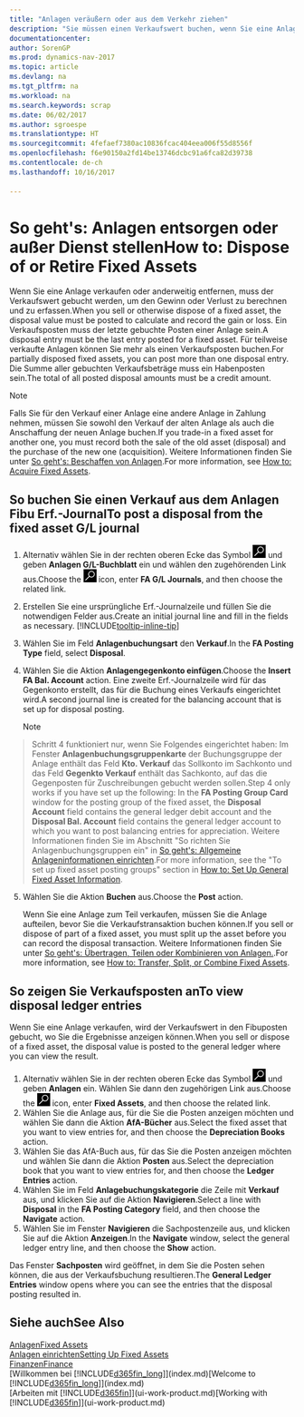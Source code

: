 ```yaml
---
title: "Anlagen veräußern oder aus dem Verkehr ziehen"
description: "Sie müssen einen Verkaufswert buchen, wenn Sie eine Anlage verkaufen oder ausrangieren, die storniert werden sollten."
documentationcenter: 
author: SorenGP
ms.prod: dynamics-nav-2017
ms.topic: article
ms.devlang: na
ms.tgt_pltfrm: na
ms.workload: na
ms.search.keywords: scrap
ms.date: 06/02/2017
ms.author: sgroespe
ms.translationtype: HT
ms.sourcegitcommit: 4fefaef7380ac10836fcac404eea006f55d8556f
ms.openlocfilehash: f6e90150a2fd14be13746dcbc91a6fca82d39738
ms.contentlocale: de-ch
ms.lasthandoff: 10/16/2017

---
```

# <a name="how-to-dispose-of-or-retire-fixed-assets"></a><span data-ttu-id="6feb6-103">So geht's: Anlagen entsorgen oder außer Dienst stellen</span><span class="sxs-lookup"><span data-stu-id="6feb6-103">How to: Dispose of or Retire Fixed Assets</span></span>
<span data-ttu-id="6feb6-104">Wenn Sie eine Anlage verkaufen oder anderweitig entfernen, muss der Verkaufswert gebucht werden, um den Gewinn oder Verlust zu berechnen und zu erfassen.</span><span class="sxs-lookup"><span data-stu-id="6feb6-104">When you sell or otherwise dispose of a fixed asset, the disposal value must be posted to calculate and record the gain or loss.</span></span> <span data-ttu-id="6feb6-105">Ein Verkaufsposten muss der letzte gebuchte Posten einer Anlage sein.</span><span class="sxs-lookup"><span data-stu-id="6feb6-105">A disposal entry must be the last entry posted for a fixed asset.</span></span> <span data-ttu-id="6feb6-106">Für teilweise verkaufte Anlagen können Sie mehr als einen Verkaufsposten buchen.</span><span class="sxs-lookup"><span data-stu-id="6feb6-106">For partially disposed fixed assets, you can post more than one disposal entry.</span></span> <span data-ttu-id="6feb6-107">Die Summe aller gebuchten Verkaufsbeträge muss ein Habenposten sein.</span><span class="sxs-lookup"><span data-stu-id="6feb6-107">The total of all posted disposal amounts must be a credit amount.</span></span>  

> [!NOTE]  
>   <span data-ttu-id="6feb6-108">Falls Sie für den Verkauf einer Anlage eine andere Anlage in Zahlung nehmen, müssen Sie sowohl den Verkauf der alten Anlage als auch die Anschaffung der neuen Anlage buchen.</span><span class="sxs-lookup"><span data-stu-id="6feb6-108">If you trade-in a fixed asset for another one, you must record both the sale of the old asset (disposal) and the purchase of the new one (acquisition).</span></span> <span data-ttu-id="6feb6-109">Weitere Informationen finden Sie unter [So geht's: Beschaffen von Anlagen](fa-how-acquire.md).</span><span class="sxs-lookup"><span data-stu-id="6feb6-109">For more information, see [How to: Acquire Fixed Assets](fa-how-acquire.md).</span></span>  

## <a name="to-post-a-disposal-from-the-fixed-asset-gl-journal"></a><span data-ttu-id="6feb6-110">So buchen Sie einen Verkauf aus dem Anlagen Fibu Erf.-Journal</span><span class="sxs-lookup"><span data-stu-id="6feb6-110">To post a disposal from the fixed asset G/L journal</span></span>
1. <span data-ttu-id="6feb6-111">Alternativ wählen Sie in der rechten oberen Ecke das Symbol ![Nach Seite oder Bericht suchen](media/ui-search/search_small.png "Nach Seite oder Bericht suchen") und geben **Anlagen G/L-Buchblatt** ein und wählen den zugehörenden Link aus.</span><span class="sxs-lookup"><span data-stu-id="6feb6-111">Choose the ![Search for Page or Report](media/ui-search/search_small.png "Search for Page or Report icon") icon, enter **FA G/L Journals**, and then choose the related link.</span></span>  
2. <span data-ttu-id="6feb6-112">Erstellen Sie eine ursprüngliche Erf.-Journalzeile und füllen Sie die notwendigen Felder aus.</span><span class="sxs-lookup"><span data-stu-id="6feb6-112">Create an initial journal line and fill in the fields as necessary.</span></span> [!INCLUDE[tooltip-inline-tip](includes/tooltip-inline-tip_md.md)]  
3. <span data-ttu-id="6feb6-113">Wählen Sie im Feld **Anlagenbuchungsart** den **Verkauf**.</span><span class="sxs-lookup"><span data-stu-id="6feb6-113">In the **FA Posting Type** field, select **Disposal**.</span></span>  
4. <span data-ttu-id="6feb6-114">Wählen Sie die Aktion **Anlagengegenkonto einfügen**.</span><span class="sxs-lookup"><span data-stu-id="6feb6-114">Choose the **Insert FA Bal. Account** action.</span></span> <span data-ttu-id="6feb6-115">Eine zweite Erf.-Journalzeile wird für das Gegenkonto erstellt, das für die Buchung eines Verkaufs eingerichtet wird.</span><span class="sxs-lookup"><span data-stu-id="6feb6-115">A second journal line is created for the balancing account that is set up for disposal posting.</span></span>  

    > [!NOTE]  
>   <span data-ttu-id="6feb6-116">Schritt 4 funktioniert nur, wenn Sie Folgendes eingerichtet haben: Im Fenster **Anlagenbuchungsgruppenkarte** der Buchungsgruppe der Anlage enthält das Feld **Kto. Verkauf** das Sollkonto im Sachkonto und das Feld **Gegenkto Verkauf** enthält das Sachkonto, auf das die Gegenposten für Zuschreibungen gebucht werden sollen.</span><span class="sxs-lookup"><span data-stu-id="6feb6-116">Step 4 only works if you have set up the following: In the **FA Posting Group Card** window for the posting group of the fixed asset, the **Disposal Account** field contains the general ledger debit account and the **Disposal Bal. Account** field contains the general ledger account to which you want to post balancing entries for appreciation.</span></span> <span data-ttu-id="6feb6-117">Weitere Informationen finden Sie im Abschnitt "So richten Sie Anlagenbuchungsgruppen ein" in [So geht's: Allgemeine Anlageninformationen einrichten](fa-how-setup-general.md).</span><span class="sxs-lookup"><span data-stu-id="6feb6-117">For more information, see the "To set up fixed asset posting groups" section in [How to: Set Up General Fixed Asset Information](fa-how-setup-general.md).</span></span>  
5. <span data-ttu-id="6feb6-118">Wählen Sie die Aktion **Buchen** aus.</span><span class="sxs-lookup"><span data-stu-id="6feb6-118">Choose the **Post** action.</span></span>  

    <span data-ttu-id="6feb6-119">Wenn Sie eine Anlage zum Teil verkaufen, müssen Sie die Anlage aufteilen, bevor Sie die Verkaufstransaktion buchen können.</span><span class="sxs-lookup"><span data-stu-id="6feb6-119">If you sell or dispose of part of a fixed asset, you must split up the asset before you can record the disposal transaction.</span></span> <span data-ttu-id="6feb6-120">Weitere Informationen finden Sie unter [So geht's: Übertragen, Teilen oder Kombinieren von Anlagen.](fa-how-trans-split-combine.md).</span><span class="sxs-lookup"><span data-stu-id="6feb6-120">For more information, see [How to: Transfer, Split, or Combine Fixed Assets](fa-how-trans-split-combine.md).</span></span>  

## <a name="to-view-disposal-ledger-entries"></a><span data-ttu-id="6feb6-121">So zeigen Sie Verkaufsposten an</span><span class="sxs-lookup"><span data-stu-id="6feb6-121">To view disposal ledger entries</span></span>
<span data-ttu-id="6feb6-122">Wenn Sie eine Anlage verkaufen, wird der Verkaufswert in den Fibuposten gebucht, wo Sie die Ergebnisse anzeigen können.</span><span class="sxs-lookup"><span data-stu-id="6feb6-122">When you sell or dispose of a fixed asset, the disposal value is posted to the general ledger where you can view the result.</span></span>  

1. <span data-ttu-id="6feb6-123">Alternativ wählen Sie in der rechten oberen Ecke das Symbol ![Nach Seite oder Bericht suchen](media/ui-search/search_small.png "Nach Seite oder Bericht suchen") und geben **Anlagen** ein. Wählen Sie dann den zugehörigen Link aus.</span><span class="sxs-lookup"><span data-stu-id="6feb6-123">Choose the ![Search for Page or Report](media/ui-search/search_small.png "Search for Page or Report icon") icon, enter **Fixed Assets**, and then choose the related link.</span></span>  
2. <span data-ttu-id="6feb6-124">Wählen Sie die Anlage aus, für die Sie die Posten anzeigen möchten und wählen Sie dann die Aktion **AfA-Bücher** aus.</span><span class="sxs-lookup"><span data-stu-id="6feb6-124">Select the fixed asset that you want to view entries for, and then choose the **Depreciation Books** action.</span></span>  
3. <span data-ttu-id="6feb6-125">Wählen Sie das AfA-Buch aus, für das Sie die Posten anzeigen möchten und wählen Sie dann die Aktion **Posten** aus.</span><span class="sxs-lookup"><span data-stu-id="6feb6-125">Select the depreciation book that you want to view entries for, and then choose the **Ledger Entries** action.</span></span>  
4. <span data-ttu-id="6feb6-126">Wählen Sie im Feld **Anlagebuchungskategorie** die Zeile mit **Verkauf** aus, und klicken Sie auf die Aktion **Navigieren**.</span><span class="sxs-lookup"><span data-stu-id="6feb6-126">Select a line with **Disposal** in the **FA Posting Category** field, and then choose the **Navigate** action.</span></span>  
5. <span data-ttu-id="6feb6-127">Wählen Sie im Fenster **Navigieren** die Sachpostenzeile aus, und klicken Sie auf die Aktion **Anzeigen**.</span><span class="sxs-lookup"><span data-stu-id="6feb6-127">In the **Navigate** window, select the general ledger entry line, and then choose the **Show** action.</span></span>  

<span data-ttu-id="6feb6-128">Das Fenster **Sachposten** wird geöffnet, in dem Sie die Posten sehen können, die aus der Verkaufsbuchung resultieren.</span><span class="sxs-lookup"><span data-stu-id="6feb6-128">The **General Ledger Entries** window opens where you can see the entries that the disposal posting resulted in.</span></span>  

## <a name="see-also"></a><span data-ttu-id="6feb6-129">Siehe auch</span><span class="sxs-lookup"><span data-stu-id="6feb6-129">See Also</span></span>
[<span data-ttu-id="6feb6-130">Anlagen</span><span class="sxs-lookup"><span data-stu-id="6feb6-130">Fixed Assets</span></span>](fa-manage.md)  
[<span data-ttu-id="6feb6-131">Anlagen einrichten</span><span class="sxs-lookup"><span data-stu-id="6feb6-131">Setting Up Fixed Assets</span></span>](fa-setup.md)  
[<span data-ttu-id="6feb6-132">Finanzen</span><span class="sxs-lookup"><span data-stu-id="6feb6-132">Finance</span></span>](finance.md)  
<span data-ttu-id="6feb6-133">[Willkommen bei [!INCLUDE[d365fin_long](includes/d365fin_long_md.md)]](index.md)</span><span class="sxs-lookup"><span data-stu-id="6feb6-133">[Welcome to [!INCLUDE[d365fin_long](includes/d365fin_long_md.md)]](index.md)</span></span>  
<span data-ttu-id="6feb6-134">[Arbeiten mit [!INCLUDE[d365fin](includes/d365fin_md.md)]](ui-work-product.md)</span><span class="sxs-lookup"><span data-stu-id="6feb6-134">[Working with [!INCLUDE[d365fin](includes/d365fin_md.md)]](ui-work-product.md)</span></span>

